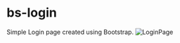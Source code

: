 # bs-login
Simple Login page created using Bootstrap.
  ![LoginPage](https://cdn.discordapp.com/attachments/271871305999974402/822348267055874048/Capture.PNG "Login Screenshot")
